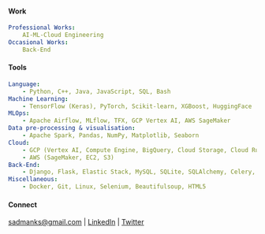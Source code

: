 #### Work

```yaml
Professional Works:
    AI-ML-Cloud Engineering
Occasional Works:
    Back-End
```
#### Tools
```yaml
Language: 
    - Python, C++, Java, JavaScript, SQL, Bash
Machine Learning: 
    - TensorFlow (Keras), PyTorch, Scikit-learn, XGBoost, HuggingFace
MLOps:                              
    - Apache Airflow, MLflow, TFX, GCP Vertex AI, AWS SageMaker
Data pre-processing & visualisation: 
    - Apache Spark, Pandas, NumPy, Matplotlib, Seaborn
Cloud: 
    - GCP (Vertex AI, Compute Engine, BigQuery, Cloud Storage, Cloud Run, Cloud Functions, App Engine, Pub/Sub) 
    - AWS (SageMaker, EC2, S3)
Back-End: 
    - Django, Flask, Elastic Stack, MySQL, SQLite, SQLAlchemy, Celery, Redis
Miscellaneous: 
    - Docker, Git, Linux, Selenium, Beautifulsoup, HTML5
```
#### Connect
sadmanks@gmail.com | 
[LinkedIn](https://www.linkedin.com/in/sksoumik) | [Twitter](https://twitter.com/sksoumik)
